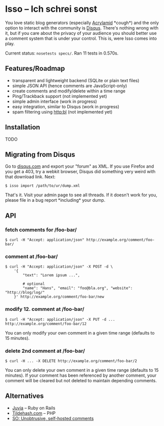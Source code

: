 Isso – Ich schrei sonst
=======================

You love static blog generators (especially [Acrylamid][1] \*cough\*) and the only
option to interact with the community is [Disqus][2]. There's nothing wrong with
it, but if you care about the privacy of your audience you should better use
a comment system that is under your control. This is, were Isso comes into play.

[1]: https://github.com/posativ/acrylamid
[2]: http://disqus.com/

Current status: `nosetests specs/`. Ran 11 tests in 0.570s.

## Features/Roadmap

- transparent and lightweight backend (SQLite or plain text files)
- simple JSON API (hence comments are JavaScript-only)
- create comments and modify/delete within a time range
- Ping/Trackback support (not implemented yet)
- simple admin interface (work in progress)
- easy integration, similar to Disqus (work in progress)
- spam filtering using [http:bl](https://www.projecthoneypot.org/) (not implemented yet)

## Installation

TODO

## Migrating from Disqus

Go to [disqus.com](https://disqus.com/) and export your "forum" as XML. If you
use Firefox and you get a 403, try a webkit browser, Disqus did something very
weird with that download link. Next:

    $ isso import /path/to/ur/dump.xml

That's it. Visit your admin page to see all threads. If it doesn't work for you,
please file in a bug report \*including\* your dump.

## API

### fetch comments for /foo-bar/

    $ curl -H "Accept: application/json" http://example.org/comment/foo-bar/

### comment at /foo-bar/

    $ curl -H "Accept: application/json" -X POST -d \
        '{
            "text": "Lorem ipsum ...",

            # optional
            "name": "Hans", "email": "foo@bla.org", "website": "http://blog/log/"
        }' http://example.org/comment/foo-bar/new

### modify 12. comment at /foo-bar/

    $ curl -H "Accept: application/json" -X PUT -d ... http://example.org/comment/foo-bar/12

You can only modify your own comment in a given time range (defaults to 15 minutes).

### delete 2nd comment at /foo-bar/

    $ curl -H ... -X DELETE http://example.org/comment/foo-bar/2

You can only delete your own comment in a given time range (defaults to 15 minutes). If
your comment has been referenced by another comment, your comment will be cleared but not
deleted to maintain depending comments.

## Alternatives

- [Juvia](https://github.com/phusion/juvia) – Ruby on Rails
- [Tildehash.com](http://www.tildehash.com/?article=why-im-reinventing-disqus) – PHP
- [SO: Unobtrusive, self-hosted comments](http://stackoverflow.com/q/2053217)
